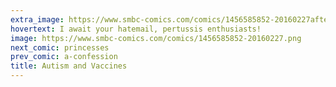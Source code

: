 ```yaml
---
extra_image: https://www.smbc-comics.com/comics/1456585852-20160227after.png
hovertext: I await your hatemail, pertussis enthusiasts!
image: https://www.smbc-comics.com/comics/1456585852-20160227.png
next_comic: princesses
prev_comic: a-confession
title: Autism and Vaccines
---
```


